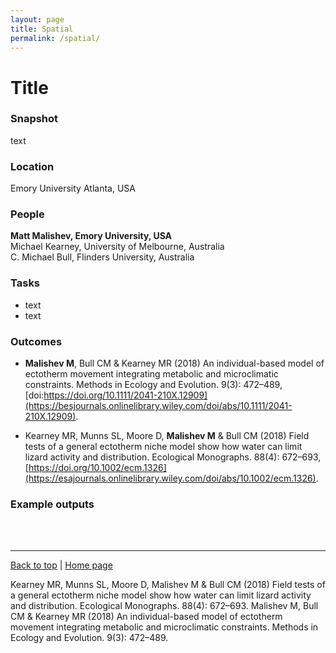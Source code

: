 ```yaml
---
layout: page
title: Spatial
permalink: /spatial/
---
```

<a id="top"></a>

# Title

### Snapshot

text

### Location

Emory University Atlanta, USA

### People

**Matt Malishev, Emory University, USA**  
Michael Kearney, University of Melbourne, Australia  
C. Michael Bull, Flinders University, Australia    


### Tasks

* text
* text

### Outcomes

* **Malishev M**, Bull CM & Kearney MR (2018) An individual-based model of ectotherm movement integrating metabolic and microclimatic constraints. Methods in Ecology and Evolution. 9(3): 472–489, [doi:https://doi.org/10.1111/2041-210X.12909](https://besjournals.onlinelibrary.wiley.com/doi/abs/10.1111/2041-210X.12909).        

* Kearney MR, Munns SL, Moore D, **Malishev M** & Bull CM (2018) Field tests of a general ectotherm niche model show how water can limit lizard activity and distribution. Ecological Monographs. 88(4): 672–693, [https://doi.org/10.1002/ecm.1326](https://esajournals.onlinelibrary.wiley.com/doi/abs/10.1002/ecm.1326).       

### Example outputs

<br>  
<br>

------------------------------------------------------------------------

[Back to top](#top) | [Home page](index)







Kearney MR, Munns SL, Moore D, Malishev M & Bull CM (2018) Field tests of a general ectotherm niche model show how water can limit lizard activity and distribution. Ecological Monographs. 88(4): 672–693.
Malishev M, Bull CM & Kearney MR (2018) An individual-based model of ectotherm movement integrating metabolic and microclimatic constraints. Methods in Ecology and Evolution. 9(3): 472–489.
